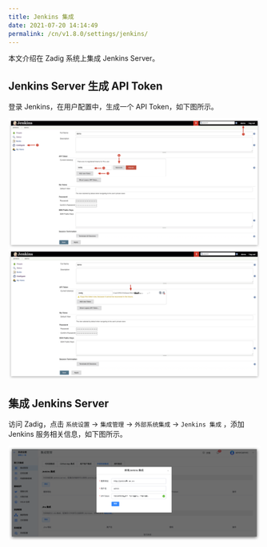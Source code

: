 ```yaml
---
title: Jenkins 集成
date: 2021-07-20 14:14:49
permalink: /cn/v1.8.0/settings/jenkins/
---
```


本文介绍在 Zadig 系统上集成 Jenkins Server。

## Jenkins Server 生成 API Token

登录 Jenkins，在用户配置中，生成一个 API Token，如下图所示。

![api-token](../_images/generate_jenkins_token_1.png)
![api-token](../_images/generate_jenkins_token_2.png)

## 集成 Jenkins Server

访问 Zadig，点击 `系统设置` ->  `集成管理` -> `外部系统集成` -> `Jenkins 集成` ，添加 Jenkins 服务相关信息，如下图所示。

![add-jenkins-server](../_images/add_jenkins_server.png)